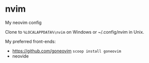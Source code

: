 # nvim
My neovim config

Clone to `%LOCALAPPDATA%\nvim` on Windows or ~/.config/nvim in Unix.

My preferred front-ends:

- https://github.com/goneovim `scoop install goneovim`
- neovide